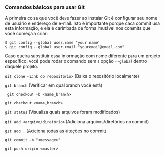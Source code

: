 ### Comandos básicos para usar Git
A primeira coisa que você deve fazer ao instalar Git é configurar seu nome de usuário e endereço de e-mail. Isto é importante porque cada commit usa esta informação, e ela é carimbada de forma imutável nos commits que você começa a criar:

```
$ git config --global user.name "your name"
$ git config --global user.email "youremail@email.com"
```
Caso queira substituir essa informação com nome diferente para um projeto específico, você pode rodar o comando sem a opção ```--global``` dentro daquele projeto.


``` git clone <Link do repositório> ``` (Baixa o repositório localmente)

``` git branch ``` (Verificar em qual branch você está)

``` git checkout -b <name_branch>```

``` git checkout <name_branch> ```

``` git status ``` (Visualiza quais arquivos foram modificados)

``` git add <arquivo/diretório> ``` (Adiciona arquivos/diretórios no commit)

``` git add . ``` (Adiciona todas as alteções no commit)

``` git commit -m "<message>" ```

``` git push origin <master> ```



``` ```
